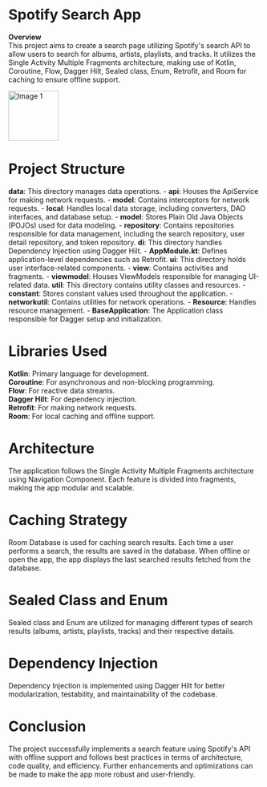 # Spotify Search App

**Overview**<br>
This project aims to create a search page utilizing Spotify's search API to allow users to search for albums, artists, playlists, and tracks. 
It utilizes the Single Activity Multiple Fragments architecture,
making use of Kotlin, Coroutine, Flow, Dagger Hilt, Sealed class, Enum, Retrofit, and Room for caching to ensure offline support.<br>

<img src="https://github.com/Bhupendrapatel98/Grow-Task/assets/55411086/e2128a97-a048-4d26-b97e-34d5c02b67af" alt="Image 1" width="100">

# Project Structure
 **data**: This directory manages data operations.
    - **api**: Houses the ApiService for making network requests.
    - **model**: Contains interceptors for network requests.
    - **local**: Handles local data storage, including converters, DAO interfaces, and database setup.
    - **model**: Stores Plain Old Java Objects (POJOs) used for data modeling.
    - **repository**: Contains repositories responsible for data management, including the search repository, user detail repository, and token repository.
 **di**: This directory handles Dependency Injection using Dagger Hilt.
    -  **AppModule.kt**: Defines application-level dependencies such as Retrofit.
 **ui**: This directory holds user interface-related components.
    -  **view**: Contains activities and fragments.
    -  **viewmodel**: Houses ViewModels responsible for managing UI-related data.
 **util**: This directory contains utility classes and resources.
    -  **constant**: Stores constant values used throughout the application.
    -  **networkutil**: Contains utilities for network operations.
    -  **Resource**: Handles resource management.
    -  **BaseApplication**: The Application class responsible for Dagger setup and initialization.

# Libraries Used
**Kotlin**: Primary language for development.<br>
**Coroutine**: For asynchronous and non-blocking programming.<br>
**Flow**: For reactive data streams.<br>
**Dagger Hilt**: For dependency injection.<br>
**Retrofit**: For making network requests.<br>
**Room**: For local caching and offline support.<br>

# Architecture
The application follows the Single Activity Multiple Fragments architecture using Navigation Component. Each feature is divided into fragments, 
making the app modular and scalable.<br>

# Caching Strategy
Room Database is used for caching search results. Each time a user performs a search, the results are saved in the database.
When offline or open the app, the app displays the last searched results fetched from the database.

# Sealed Class and Enum
Sealed class and Enum are utilized for managing different types of search results (albums, artists, playlists, tracks) and their respective details.

# Dependency Injection
Dependency Injection is implemented using Dagger Hilt for better modularization, testability, and maintainability of the codebase.

# Conclusion
The project successfully implements a search feature using Spotify's API with offline support and follows best practices in terms of architecture, 
code quality, and efficiency. Further enhancements and optimizations can be made to make the app more robust and user-friendly.

